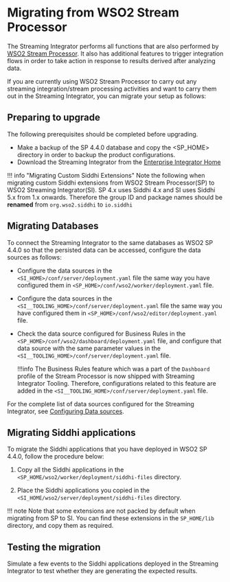 # Migrating from WSO2 Stream Processor

The Streaming Integrator performs all functions that are also performed by [WSO2 Stream Processor](https://docs.wso2.com/display/SP440/Stream+Processor+Documentation). It also has additional features to trigger integration flows in order to take action in response to results derived after analyzing data.

If you are currently using WSO2 Stream Processor to carry out any streaming integration/stream processing activities and want to carry them out in the Streaming Integrator, you can migrate your setup as follows:

## Preparing to upgrade

The following prerequisites should be completed before upgrading.

- Make a backup of the SP 4.4.0 database and copy the <SP_HOME> directory in order to backup the product configurations.
- Download the Streaming Integrator from the [Enterprise Integrator Home](https://wso2.com/integration/)

!!! info "Migrating Custom Siddhi Extensions"
    Note the following when migrating custom Siddhi extensions from WSO2 Stream Processor(SP) to WSO2 Streaming Integrator(SI).
    SP 4.x uses Siddhi 4.x and SI uses Siddhi 5.x from 1.x onwards. Therefore the group ID and package names should be **renamed** from `org.wso2.siddhi` to `io.siddhi`

## Migrating Databases

To connect the Streaming Integrator to the same databases as WSO2 SP 4.4.0 so that the persisted data can be accessed, configure the data sources as follows:

- Configure the data sources in the `<SI_HOME>/conf/server/deployment.yaml` file the same way you have configured them in `<SP_HOME>/conf/wso2/worker/deployment.yaml` file.
- Configure the data sources in the `<SI__TOOLING_HOME>/conf/server/deployment.yaml` file the same way you have configured them in `<SP_HOME>/conf/wso2/editor/deployment.yaml` file.
- Check the data source configured for Business Rules  in the `<SP_HOME>/conf/wso2/dashboard/deployment.yaml` file, and configure that data source with the same parameter values in the `<SI__TOOLING_HOME>/conf/server/deployment.yaml` file.

    !!!info
        The Business Rules feature which was a part of the `Dashboard` profile of the Stream Processor is now shipped with Streaming Integrator Tooling. Therefore, configurations related to this feature are added in the `<SI__TOOLING_HOME>/conf/server/deployment.yaml` file.

For the complete list of data sources configured for the Streaming Integrator, see [Configuring Data sources](https://ei.docs.wso2.com/en/latest/streaming-integrator/setup/configuring-data-sources/).

## Migrating Siddhi applications

To migrate the Siddhi applications that you have deployed in WSO2 SP 4.4.0, follow the procedure below:

1. Copy all the Siddhi applications in the `<SP_HOME/wso2/worker/deployment/siddhi-files` directory.

2. Place the Siddhi applications you copied in the `<SI_HOME/wso2/server/deployment/siddhi-files` directory.

!!! note
    Note that some extensions are not packed by default when migrating from SP to SI. You can find these extensions in the `SP_HOME/lib` directory, and copy them as required.

## Testing the migration

Simulate a few events to the Siddhi applications deployed in the Streaming Integrator to test whether they are generating the expected results.